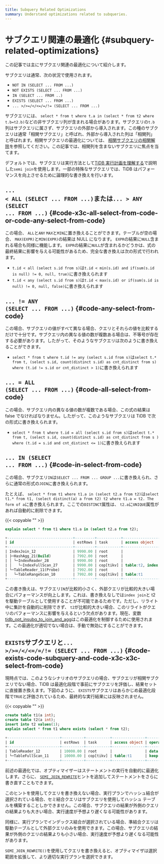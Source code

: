 ```yaml
---
title: Subquery Related Optimizations
summary: Understand optimizations related to subqueries.
---
```


# サブクエリ関連の最適化 {#subquery-related-optimizations}

この記事では主にサブクエリ関連の最適化について紹介します。

サブクエリは通常、次の状況で使用されます。

-   `NOT IN (SELECT ... FROM ...)`
-   `NOT EXISTS (SELECT ... FROM ...)`
-   `IN (SELECT ... FROM ..)`
-   `EXISTS (SELECT ... FROM ...)`
-   `... >/>=/</<=/=/!= (SELECT ... FROM ...)`

サブクエリには、 `select * from t where t.a in (select * from t2 where t.b=t2.b)`などの非サブクエリ列が含まれる場合があります。サブクエリの`t.b`列はサブクエリに属さず、サブクエリの外部から導入されます。この種のサブクエリは通常「相関サブクエリ」と呼ばれ、外部から導入された列は「相関列」と呼ばれます。相関サブクエリの最適化については、 [相関サブクエリの相関解除](/correlated-subquery-optimization.md)を参照してください。この記事では、相関列を含まないサブクエリに焦点を当てます。

デフォルトでは、サブクエリは実行方法として[TiDB 実行計画を理解する](/explain-overview.md)で説明した`semi join`を使用します。一部の特殊なサブクエリでは、TiDB はパフォーマンスを向上させるために論理的な書き換えを行います。

## <code>... &lt; ALL (SELECT ... FROM ...)</code>または<code>... &gt; ANY (SELECT ... FROM ...)</code> {#code-x3c-all-select-from-code-or-code-any-select-from-code}

この場合、 `ALL`と`ANY` `MAX`と`MIN`に置き換えることができます。テーブルが空の場合、 `MAX(EXPR)`と`MIN(EXPR)`の結果は NULL になります。 `EXPR`の結果に`NULL`含まれる場合も同様に機能します。 `EXPR`の結果に`NULL`が含まれるかどうかは、式の最終結果に影響を与える可能性があるため、完全な書き換えは次の形式で行われます。

-   `t.id < all (select s.id from s)`は`t.id < min(s.id) and if(sum(s.id is null) != 0, null, true)`に書き換えられます
-   `t.id < any (select s.id from s)`は`t.id < max(s.id) or if(sum(s.id is null) != 0, null, false)`に書き換えられます

## <code>... != ANY (SELECT ... FROM ...)</code> {#code-any-select-from-code}

この場合、サブクエリの値がすべて異なる場合、クエリとそれらの値を比較するだけで十分です。サブクエリ内の異なる値の数が複数ある場合は、不等号が存在する必要があります。したがって、そのようなサブクエリは次のように書き換えることができます。

-   `select * from t where t.id != any (select s.id from s)`は`select t.* from t, (select s.id, count(distinct s.id) as cnt_distinct from s) where (t.id != s.id or cnt_distinct > 1)`に書き換えられます

## <code>... = ALL (SELECT ... FROM ...)</code> {#code-all-select-from-code}

この場合、サブクエリ内の異なる値の数が複数である場合、この式の結果は false でなければなりません。したがって、このようなサブクエリは TiDB で次の形式に書き換えられます。

-   `select * from t where t.id = all (select s.id from s)`は`select t.* from t, (select s.id, count(distinct s.id) as cnt_distinct from s ) where (t.id = s.id and cnt_distinct <= 1)`に書き換えられます

## <code>... IN (SELECT ... FROM ...)</code> {#code-in-select-from-code}

この場合、サブクエリ`IN`は`SELECT ... FROM ... GROUP ...`に書き換えられ、さらに通常の形式の`JOIN`に書き換えられます。

たとえば、 `select * from t1 where t1.a in (select t2.a from t2)`は`select t1.* from t1, (select distinct(a) a from t2) t2 where t1.a = t2. The form of a`に書き換えられます。ここでの`DISTINCT`属性は、 `t2.a`に`UNIQUE`属性があれば自動的に削除できます。

{{< copyable "" >}}

```sql
explain select * from t1 where t1.a in (select t2.a from t2);
```

```sql
+------------------------------+---------+-----------+------------------------+----------------------------------------------------------------------------+
| id                           | estRows | task      | access object          | operator info                                                              |
+------------------------------+---------+-----------+------------------------+----------------------------------------------------------------------------+
| IndexJoin_12                 | 9990.00 | root      |                        | inner join, inner:TableReader_11, outer key:test.t2.a, inner key:test.t1.a |
| ├─HashAgg_21(Build)          | 7992.00 | root      |                        | group by:test.t2.a, funcs:firstrow(test.t2.a)->test.t2.a                   |
| │ └─IndexReader_28           | 9990.00 | root      |                        | index:IndexFullScan_27                                                     |
| │   └─IndexFullScan_27       | 9990.00 | cop[tikv] | table:t2, index:idx(a) | keep order:false, stats:pseudo                                             |
| └─TableReader_11(Probe)      | 7992.00 | root      |                        | data:TableRangeScan_10                                                     |
|   └─TableRangeScan_10        | 7992.00 | cop[tikv] | table:t1               | range: decided by [test.t2.a], keep order:false, stats:pseudo              |
+------------------------------+---------+-----------+------------------------+----------------------------------------------------------------------------+
```

この書き換えは、サブクエリ`IN`が比較的小さく、外部クエリが比較的大きい場合にパフォーマンスが向上します。これは、書き換えなしでは`index join`と t2 を駆動テーブルとして使用することが不可能であるためです。ただし、リライト中に集計を自動的に削除できず、 `t2`が比較的大きい場合、このリライトがクエリのパフォーマンスに影響を与えるという欠点があります。現在、変数[tidb_opt_insubq_to_join_and_agg](/system-variables.md#tidb_opt_insubq_to_join_and_agg)はこの最適化を制御するために使用されます。この最適化が適切でない場合は、手動で無効にすることができます。

## <code>EXISTS</code>サブクエリと<code>... &gt;/&gt;=/&lt;/&lt;=/=/!= (SELECT ... FROM ...)</code> {#code-exists-code-subquery-and-code-x3c-x3c-select-from-code}

現時点では、このようなシナリオのサブクエリの場合、サブクエリが相関サブクエリでない場合、TiDB は最適化段階で事前にサブクエリを評価し、結果セットに直接置き換えます。下図のように、 `EXISTS`サブクエリはあらかじめ最適化段階で`TRUE`と評価されているため、最終的な実行結果には反映されません。

{{< copyable "" >}}

```sql
create table t1(a int);
create table t2(a int);
insert into t2 values(1);
explain select * from t1 where exists (select * from t2);
```

```sql
+------------------------+----------+-----------+---------------+--------------------------------+
| id                     | estRows  | task      | access object | operator info                  |
+------------------------+----------+-----------+---------------+--------------------------------+
| TableReader_12         | 10000.00 | root      |               | data:TableFullScan_11          |
| └─TableFullScan_11     | 10000.00 | cop[tikv] | table:t1      | keep order:false, stats:pseudo |
+------------------------+----------+-----------+---------------+--------------------------------+
```

前述の最適化では、オプティマイザーはステートメントの実行を自動的に最適化します。さらに、 [`SEMI_JOIN_REWRITE`](/optimizer-hints.md#semi_join_rewrite)ヒントを追加してステートメントをさらに書き直すこともできます。

このヒントを使用してクエリを書き換えない場合、実行プランでハッシュ結合が選択されている場合、セミ結合クエリはサブクエリを使用してハッシュ テーブルを構築することしかできません。この場合、サブクエリの結果が外側のクエリの結果よりも大きい場合、実行速度が予想より遅くなる可能性があります。

同様に、実行プランでインデックス結合が選択されている場合、準結合クエリは駆動テーブルとして外部クエリのみを使用できます。この場合、サブクエリの結果が外側のクエリの結果よりも小さい場合、実行速度が予想より遅くなる可能性があります。

`SEMI_JOIN_REWRITE()`を使用してクエリを書き換えると、オプティマイザは選択範囲を拡張して、より適切な実行プランを選択できます。
